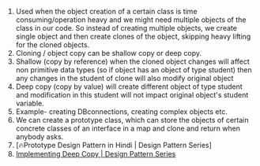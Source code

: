 1. Used when the object creation of a certain class is time consuming/operation heavy and we might need multiple objects of the class in our code.
So instead of creating multiple objects, we create single object and then create clones of the object, skipping heavy lifting for the cloned objects.
2. Cloning / object copy can be shallow copy or deep copy.
3. Shallow (copy by reference) when the cloned object changes will affect non primitive data types (so if object has an object of type student) then any changes in the student of clone will also modify original object
4. Deep copy (copy by value) will create different object of type student and modification in this student will not impact original object's student variable.
5. Example- creating DBconnections, creating complex objects etc.
6. We can create a prototype class, which can store the objects of certain concrete classes of an interface in a map and clone and return when anybody asks.
7. [🔥Prototype Design Pattern in Hindi | Design Pattern Series]
8. [ Implementing Deep Copy | Design Pattern Series ]([url](https://www.youtube.com/watch?v=lvv2ePs6H6w&t=9s))
